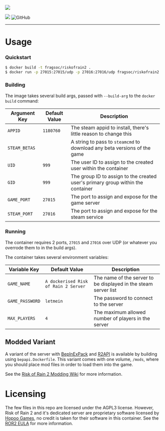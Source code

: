 ![](https://britgamer.s3.eu-west-1.amazonaws.com/styles/full_width_image/s3/2020-03/risk-of-rain-2-banner.jpg)

<a href="https://travis-ci.com/github/FragSoc/riskofrain2-docker"><img src="https://img.shields.io/travis/com/FragSoc/riskofrain2-docker?style=flat-square"/></a>
![GitHub](https://img.shields.io/github/license/fragsoc/riskofrain2-docker?style=flat-square)

---

# Usage

### Quickstart

```bash
$ docker build -t fragsoc/riskofrain2 .
$ docker run -p 27015:27015/udp -p 27016:27016/udp fragsoc/riskofrain2
```

### Building

The image takes several build args, passed with `--build-arg` to the `docker build` command:

Argument Key | Default Value | Description
---|---|---
`APPID` | `1180760` | The steam appid to install, there's little reason to change this
`STEAM_BETAS` | | A string to pass to `steamcmd` to download any beta versions of the game
`UID` | `999` | The user ID to assign to the created user within the container
`GID` | `999` | The group ID to assign to the created user's primary group within the container
`GAME_PORT` | `27015` | The port to assign and expose for the game server
`STEAM_PORT` | `27016` | The port to assign and expose for the steam service

### Running

The container requires 2 ports, `27015` and `27016` over UDP (or whatever you overrode them to in the build args).

The container takes several environment variables:

Variable Key | Default Value | Description
---|---|---
`GAME_NAME` | `A dockerised Risk of Rain 2 Server` | The name of the server to be displayed in the steam server list
`GAME_PASSWORD` | `letmein` | The password to connect to the server
`MAX_PLAYERS` | `4` | The maximum allowed number of players in the server

## Modded Variant

A variant of the server with [BepInExPack]() and [R2API]() is available by building using `bepapi.Dockerfile`.
This variant comes with one volume, `/mods`, where you should place mod files in order to load them into the game.

See the [Risk of Rain 2 Modding Wiki](https://github.com/risk-of-thunder/R2Wiki/wiki) for more information.

# Licensing

The few files in this repo are licensed under the AGPL3 license.
However, Risk of Rain 2 and it's dedicated server are proprietary software licensed by [Hopoo Games](https://hopoogames.com/), no credit is taken for their software in this container.
See the [ROR2 EULA](https://store.steampowered.com/eula/632360_eula_0) for more information.
